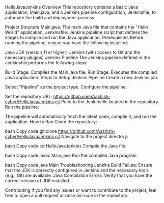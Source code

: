 HelloJavaJenkins
Overview
This repository contains a basic Java application, Main.java, and a Jenkins pipeline configuration, Jenkinsfile, to automate the build and deployment process.

Project Structure
Main.java: The main Java file that contains the "Hello World" application.
Jenkinsfile: Jenkins pipeline script that defines the stages to compile and run the Java application.
Prerequisites
Before running the pipeline, ensure you have the following installed:

Java JDK (version 11 or higher)
Jenkins (with access to Git and the necessary plugins)
Jenkins Pipeline
The Jenkins pipeline defined in the Jenkinsfile performs the following steps:

Build Stage: Compiles the Main.java file.
Run Stage: Executes the compiled Java application.
Steps to Setup Jenkins Pipeline
Create a new Jenkins job:

Select "Pipeline" as the project type.
Configure the pipeline:

Set the repository URL: https://github.com/Aashish-cyber/HelloJavaJenkins.git
Point to the Jenkinsfile located in the repository.
Run the pipeline:

The pipeline will automatically fetch the latest code, compile it, and run the application.
How to Run
Clone the repository:

bash
Copy code
git clone https://github.com/Aashish-cyber/HelloJavaJenkins.git
Navigate to the project directory:

bash
Copy code
cd HelloJavaJenkins
Compile the Java file:

bash
Copy code
javac Main.java
Run the compiled Java program:

bash
Copy code
java Main
Troubleshooting
Jenkins Build Failure: Ensure that the JDK is correctly configured in Jenkins and the necessary tools (e.g., Git) are available.
Java Compilation Errors: Verify that you have the correct version of JDK installed.


Contributing
If you find any issues or want to contribute to the project, feel free to open a pull request or raise an issue in the repository.

